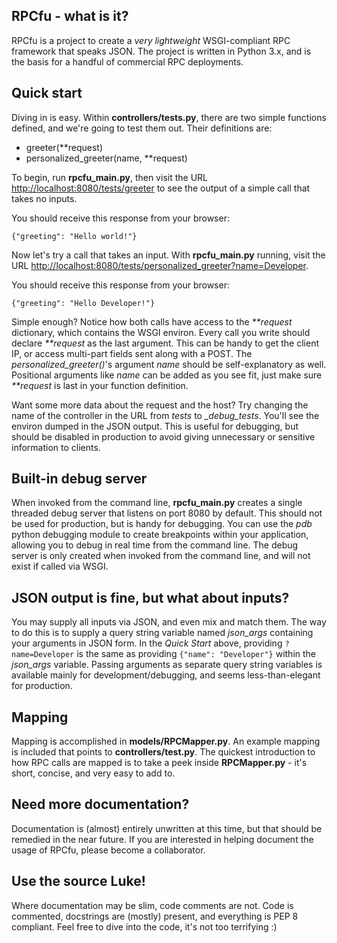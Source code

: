 RPCfu - what is it?
-------------------

RPCfu is a project to create a _very lightweight_ WSGI-compliant RPC framework that speaks JSON. The project is written in Python 3.x, and is the basis for a handful of commercial RPC deployments.

Quick start
-----------
Diving in is easy. Within __controllers/tests.py__, there are two simple functions defined, and we're going to test them out. Their definitions are:

*  greeter(**request) 
*  personalized_greeter(name, **request) 

To begin, run __rpcfu_main.py__, then visit the URL [http://localhost:8080/tests/greeter](http://localhost:8080/tests/greeter) to see the output of a simple call that takes no inputs.

You should receive this response from your browser:

    {"greeting": "Hello world!"}

Now let's try a call that takes an input. With __rpcfu_main.py__ running, visit the URL [http://localhost:8080/tests/personalized_greeter?name=Developer](http://localhost:8080/tests/personalized_greeter?name=Developer).

You should receive this response from your browser:

    {"greeting": "Hello Developer!"}

Simple enough? Notice how both calls have access to the _**request_ dictionary, which contains the WSGI environ. Every call you write should declare _**request_ as the last argument. This can be handy to get the client IP, or access multi-part fields sent along with a POST. The *personalized_greeter()*'s argument _name_ should be self-explanatory as well. Positional arguments like _name_ can be added as you see fit, just make sure _**request_ is last in your function definition.

Want some more data about the request and the host? Try changing the name of the controller in the URL from _tests_ to *_debug_tests*. You'll see the environ dumped in the JSON output. This is useful for debugging, but should be disabled in production to avoid giving unnecessary or sensitive information to clients.

Built-in debug server
---------------------
When invoked from the command line, __rpcfu_main.py__ creates a single threaded debug server that listens on port 8080 by default. This should not be used for production, but is handy for debugging. You can use the _pdb_ python debugging module to create breakpoints within your application, allowing you to debug in real time from the command line. The debug server is only created when invoked from the command line, and will not exist if called via WSGI.

JSON output is fine, but what about inputs?
-------------------------------------------
You may supply all inputs via JSON, and even  mix and match them. The way to do this is to supply a query string variable named *json_args* containing your arguments in JSON form. In the _Quick Start_ above, providing `?name=Developer` is the same as providing `{"name": "Developer"}` within the *json_args* variable. Passing arguments as separate query string variables is available mainly for development/debugging, and seems less-than-elegant for production.

Mapping
-------
Mapping is accomplished in __models/RPCMapper.py__. An example mapping is included that points to __controllers/test.py__. The quickest introduction to how RPC calls are mapped is to take a peek inside __RPCMapper.py__ - it's short, concise, and very easy to add to.

Need more documentation?
------------------------
Documentation is (almost) entirely unwritten at this time, but that should be remedied in the near future. If you are interested in helping document the usage of RPCfu, please become a collaborator.

Use the source Luke!
--------------------
Where documentation may be slim, code comments are not. Code is commented, docstrings are (mostly) present, and everything is PEP 8 compliant. Feel free to dive into the code, it's not too terrifying :)
